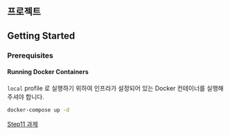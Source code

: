 ## 프로젝트

## Getting Started

### Prerequisites

#### Running Docker Containers

`local` profile 로 실행하기 위하여 인프라가 설정되어 있는 Docker 컨테이너를 실행해주셔야 합니다.

```bash
docker-compose up -d
```

[Step11 과제](https://dazzling-gorgonzola-d0f.notion.site/1842f624cc2c800e9e10f4710fb57b1b?pvs=4)